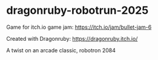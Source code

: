 # dragonruby-robotrun-2025

Game for itch.io game jam: https://itch.io/jam/bullet-jam-6

Created with Dragonruby: https://dragonruby.itch.io/

A twist on an arcade classic, robotron 2084
